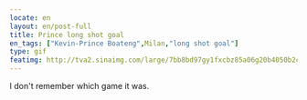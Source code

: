 ```yaml
---
locate: en
layout: en/post-full
title: Prince long shot goal
en_tags: ["Kevin-Prince Boateng",Milan,"long shot goal"]
type: gif
featimg: http://tva2.sinaimg.com/large/7bb8bd97gy1fxcbz85a06g20b4050b2c.gif
---
```


I don't remember which game it was.